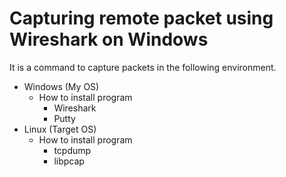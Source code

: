 # Capturing remote packet using Wireshark on Windows
It is a command to capture packets in the following environment.
- Windows (My OS)
  - How to install program
    - Wireshark
    - Putty
- Linux (Target OS)
  - How to install program
    - tcpdump
    - libpcap



